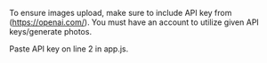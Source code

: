 To ensure images upload, make sure to include API key from (https://openai.com/). 
You must have an account to utilize given API keys/generate photos.

Paste API key on line 2 in app.js.
